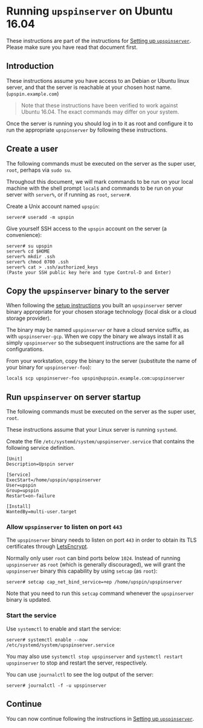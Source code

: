 # Running `upspinserver` on Ubuntu 16.04

These instructions are part of the instructions for
[Setting up `upspinserver`](/doc/server_setup.md).
Please make sure you have read that document first.

## Introduction

These instructions assume you have access to an Debian or Ubuntu linux
server, and that the server is reachable at your chosen host name.
(`upspin.example.com`)

> Note that these instructions have been verified to work against Ubuntu 16.04.
> The exact commands may differ on your system.

Once the server is running you should log in to it as root and configure it to
run the appropriate `upspinserver` by following these instructions.

## Create a user

The following commands must be executed on the server as the super user, `root`,
perhaps via `sudo su`.

Throughout this document, we will mark commands to be run on your
local machine with the shell prompt `local$` and commands to be
run on your server with `server%`, or if running as `root`, `server#`.

Create a Unix account named `upspin`:

```
server# useradd -m upspin
```

Give yourself SSH access to the `upspin` account on the server (a convenience):

```
server# su upspin
server% cd $HOME
server% mkdir .ssh
server% chmod 0700 .ssh
server% cat > .ssh/authorized_keys
(Paste your SSH public key here and type Control-D and Enter)
```

## Copy the `upspinserver` binary to the server

When following the [setup instructions](server_setup.md) you built an
`upspinserver` server binary appropriate for your chosen storage technology
(local disk or a cloud storage provider). 

The binary may be named `upspinserver` or have a cloud service suffix,
as with `upspinserver-gcp`.
When we copy the binary we always install it as simply `upspinserver` so the
subsequent instructions are the same for all configurations.

From your workstation, copy the binary to the server (substitute the name of
your binary for `upspinserver-foo`):

```
local$ scp upspinserver-foo upspin@upspin.example.com:upspinserver
```

## Run `upspinserver` on server startup

The following commands must be executed on the server as the super user, `root`.

These instructions assume that your Linux server is running `systemd`.

Create the file `/etc/systemd/system/upspinserver.service` that contains
the following service definition.

```
[Unit]
Description=Upspin server

[Service]
ExecStart=/home/upspin/upspinserver
User=upspin
Group=upspin
Restart=on-failure

[Install]
WantedBy=multi-user.target
```

### Allow `upspinserver` to listen on port `443`

The `upspinserver` binary needs to listen on port `443` in order to obtain
its TLS certificates through [LetsEncrypt](https://letsencrypt.org/).

Normally only user `root` can bind ports below `1024`.
Instead of running `upspinserver` as `root` (which is generally discouraged),
we will grant the `upspinserver` binary this capability by using `setcap` (as
`root`):

```
server# setcap cap_net_bind_service=+ep /home/upspin/upspinserver
```

Note that you need to run this `setcap` command whenever the `upspinserver`
binary is updated.

### Start the service

Use `systemctl` to enable and start the service:

```
server# systemctl enable --now /etc/systemd/system/upspinserver.service
```

You may also use `systemctl stop upspinserver` and `systemctl restart
upspinserver` to stop and restart the server, respectively.

You can use `journalctl` to see the log output of the server:

```
server# journalctl -f -u upspinserver

```

## Continue

You can now continue following the instructions in
[Setting up `upspinserver`](/doc/server_setup.md).
